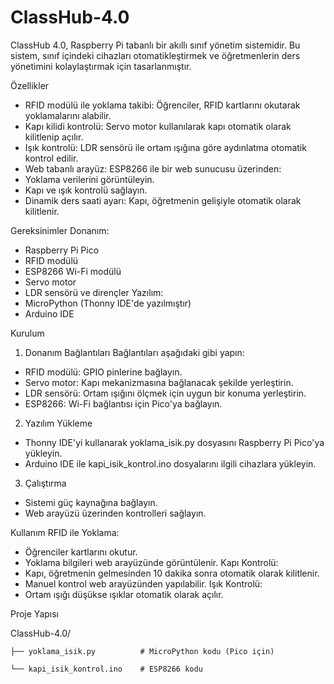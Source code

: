 # ClassHub-4.0
ClassHub 4.0, Raspberry Pi tabanlı bir akıllı sınıf yönetim sistemidir. Bu sistem, sınıf içindeki cihazları otomatikleştirmek ve öğretmenlerin ders yönetimini kolaylaştırmak için tasarlanmıştır.

Özellikler 
 - RFID modülü ile yoklama takibi: Öğrenciler, RFID kartlarını okutarak yoklamalarını alabilir.
 - Kapı kilidi kontrolü: Servo motor kullanılarak kapı otomatik olarak kilitlenip açılır.
 - Işık kontrolü: LDR sensörü ile ortam ışığına göre aydınlatma otomatik kontrol edilir.
 - Web tabanlı arayüz: ESP8266 ile bir web sunucusu üzerinden:
 - Yoklama verilerini görüntüleyin.
 - Kapı ve ışık kontrolü sağlayın.
 - Dinamik ders saati ayarı: Kapı, öğretmenin gelişiyle otomatik olarak kilitlenir.

Gereksinimler
Donanım:
 - Raspberry Pi Pico
 - RFID modülü
 - ESP8266 Wi-Fi modülü
 - Servo motor
 - LDR sensörü ve dirençler
Yazılım:
 - MicroPython (Thonny IDE'de yazılmıştır)
 - Arduino IDE

Kurulum 
1. Donanım Bağlantıları
Bağlantıları aşağıdaki gibi yapın:
 - RFID modülü: GPIO pinlerine bağlayın.
 - Servo motor: Kapı mekanizmasına bağlanacak şekilde yerleştirin.
 - LDR sensörü: Ortam ışığını ölçmek için uygun bir konuma yerleştirin.
 - ESP8266: Wi-Fi bağlantısı için Pico'ya bağlayın.

2. Yazılım Yükleme
 - Thonny IDE'yi kullanarak yoklama_isik.py dosyasını Raspberry Pi Pico'ya yükleyin.
 - Arduino IDE ile kapi_isik_kontrol.ino dosyalarını ilgili cihazlara yükleyin.

3. Çalıştırma
 - Sistemi güç kaynağına bağlayın.
 - Web arayüzü üzerinden kontrolleri sağlayın.

Kullanım 
RFID ile Yoklama:
 - Öğrenciler kartlarını okutur.
 - Yoklama bilgileri web arayüzünde görüntülenir.
Kapı Kontrolü:
 - Kapı, öğretmenin gelmesinden 10 dakika sonra otomatik olarak kilitlenir.
 - Manuel kontrol web arayüzünden yapılabilir.
Işık Kontrolü:
 - Ortam ışığı düşükse ışıklar otomatik olarak açılır.

Proje Yapısı 

ClassHub-4.0/

    ├── yoklama_isik.py          # MicroPython kodu (Pico için)

    └── kapi_isik_kontrol.ino    # ESP8266 kodu
